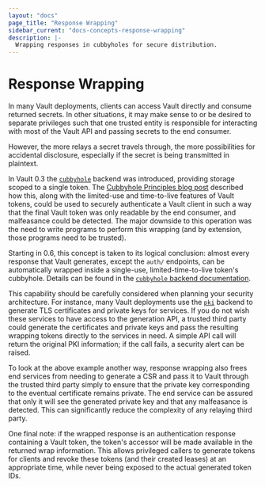 ```yaml
---
layout: "docs"
page_title: "Response Wrapping"
sidebar_current: "docs-concepts-response-wrapping"
description: |-
  Wrapping responses in cubbyholes for secure distribution.
---
```


# Response Wrapping

In many Vault deployments, clients can access Vault directly and consume
returned secrets. In other situations, it may make sense to or be desired to
separate privileges such that one trusted entity is responsible for interacting
with most of the Vault API and passing secrets to the end consumer.

However, the more relays a secret travels through, the more possibilities for
accidental disclosure, especially if the secret is being transmitted in
plaintext.

In Vault 0.3 the
[`cubbyhole`](https://www.vaultproject.io/docs/secrets/cubbyhole/index.html)
backend was introduced, providing storage scoped to a single token. The
[Cubbyhole Principles blog
post](https://www.hashicorp.com/blog/vault-cubbyhole-principles.html) described
how this, along with the limited-use and time-to-live features of Vault tokens,
could be used to securely authenticate a Vault client in such a way that the
final Vault token was only readable by the end consumer, and malfeasance could
be detected. The major downside to this operation was the need to write
programs to perform this wrapping (and by extension, those programs need to be
trusted).

Starting in 0.6, this concept is taken to its logical conclusion: almost every
response that Vault generates, except the `auth/` endpoints, can be automatically 
wrapped inside a single-use, limited-time-to-live token's cubbyhole. Details can 
be found in the [`cubbyhole` backend
documentation](https://www.vaultproject.io/docs/secrets/cubbyhole/index.html).

This capability should be carefully considered when planning your security
architecture. For instance, many Vault deployments use the
[`pki`](https://www.vaultproject.io/docs/secrets/pki/index.html) backend to
generate TLS certificates and private keys for services. If you do not wish
these services to have access to the generation API, a trusted third party
could generate the certificates and private keys and pass the resulting
wrapping tokens directly to the services in need. A simple API call will return
the original PKI information; if the call fails, a security alert can be
raised.

To look at the above example another way, response wrapping also frees end
services from needing to generate a CSR and pass it to Vault through the
trusted third party simply to ensure that the private key corresponding to the
eventual certificate remains private. The end service can be assured that only
it will see the generated private key and that any malfeasance is detected.
This can significantly reduce the complexity of any relaying third party.

One final note: if the wrapped response is an authentication response
containing a Vault token, the token's accessor will be made available in the
returned wrap information. This allows privileged callers to generate tokens
for clients and revoke these tokens (and their created leases) at an
appropriate time, while never being exposed to the actual generated token IDs.
